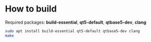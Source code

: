 # How to build

Required packages: **build-essential**, **qt5-default**, **qtbase5-dev**, **clang**

```bash
sudo apt install build-essential qt5-default qtbase5-dev clang
make
```